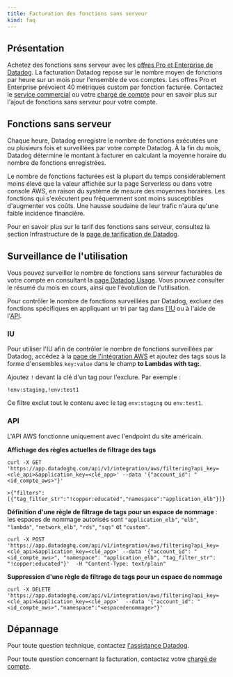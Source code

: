 ```yaml
---
title: Facturation des fonctions sans serveur
kind: faq
---
```

## Présentation

Achetez des fonctions sans serveur avec les [offres Pro et Enterprise de Datadog][1]. La facturation Datadog repose sur le nombre moyen de fonctions par heure sur un mois pour l'ensemble de vos comptes. Les offres Pro et Enterprise prévoient 40 métriques custom par fonction facturée. Contactez le [service commercial][2] ou votre [chargé de compte][3] pour en savoir plus sur l'ajout de fonctions sans serveur pour votre compte.

## Fonctions sans serveur

Chaque heure, Datadog enregistre le nombre de fonctions exécutées une ou plusieurs fois et surveillées par votre compte Datadog. À la fin du mois, Datadog détermine le montant à facturer en calculant la moyenne horaire du nombre de fonctions enregistrées.

Le nombre de fonctions facturées est la plupart du temps considérablement moins élevé que la valeur affichée sur la page Serverless ou dans votre console AWS, en raison du système de mesure des moyennes horaires. Les fonctions qui s'exécutent peu fréquemment sont moins susceptibles d'augmenter vos coûts. Une hausse soudaine de leur trafic n'aura qu'une faible incidence financière.

Pour en savoir plus sur le tarif des fonctions sans serveur, consultez la section Infrastructure de la [page de tarification de Datadog][1].

## Surveillance de l'utilisation

Vous pouvez surveiller le nombre de fonctions sans serveur facturables de votre compte en consultant la [page Datadog Usage][4]. Vous pouvez consulter le résumé du mois en cours, ainsi que l'évolution de l'utilisation.

Pour contrôler le nombre de fonctions surveillées par Datadog, excluez des fonctions spécifiques en appliquant un tri par tag dans [l'IU](#iu) ou à l'aide de l'[API](#api).

### IU

Pour utiliser l'IU afin de contrôler le nombre de fonctions surveillées par Datadog, accédez à la [page de l'intégration AWS][5] et ajoutez des tags sous la forme d'ensembles `key:value` dans le champ **to Lambdas with tag:**.

Ajoutez `!` devant la clé d'un tag pour l'exclure. Par exemple :

`!env:staging,!env:test1`

Ce filtre exclut tout le contenu avec le tag `env:staging` ou `env:test1`.

### API

L'API AWS fonctionne uniquement avec l'endpoint du site américain.

**Affichage des règles actuelles de filtrage des tags**
```
curl -X GET 'https://app.datadoghq.com/api/v1/integration/aws/filtering?api_key=<clé_api>&application_key=<clé_app>' --data '{"account_id": "<id_compte_aws>"}'

>{"filters":[{"tag_filter_str":"!copper:educated","namespace":"application_elb"}]}
```

**Définition d'une règle de filtrage de tags pour un espace de nommage** : les espaces de nommage autorisés sont `"application_elb"`, `"elb"`, `"lambda"`, `"network_elb"`, `"rds"`, `"sqs"` et `"custom"`.

```
curl -X POST 'https://app.datadoghq.com/api/v1/integration/aws/filtering?api_key=<clé_api>&application_key=<clé_app>' --data '{"account_id": "<id_compte_aws>", "namespace": "application_elb", "tag_filter_str": "!copper:educated"}'  -H "Content-Type: text/plain"
```

**Suppression d'une règle de filtrage de tags pour un espace de nommage**

```
curl -X DELETE 'https://app.datadoghq.com/api/v1/integration/aws/filtering?api_key=<clé_api>&application_key=<clé_app>'  --data '{"account_id": "<id_compte_aws>","namespace":"<espacedenommage>"}'
```

## Dépannage

Pour toute question technique, contactez [l'assistance Datadog][6].

Pour toute question concernant la facturation, contactez votre [chargé de compte][3].

[1]: https://www.datadoghq.com/pricing/#section-infrastructure
[2]: mailto:sales@datadoghq.com
[3]: mailto:success@datadoghq.com
[4]: https://app.datadoghq.com/account/usage
[5]: https://app.datadoghq.com/account/settings#integrations/amazon-web-services
[6]: /fr/help